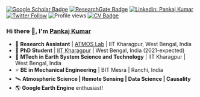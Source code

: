 [![Google Scholar Badge](https://img.shields.io/badge/Google-Scholar-red)](https://scholar.google.com/citations?user=Xg0YAlQAAAAJ&hl)
[![ResearchGate Badge](https://img.shields.io/badge/Research-Gate-brightgreen)](https://www.researchgate.net/profile/Pankaj-Kumar-41)
[![Linkedin: Pankaj Kumar](https://img.shields.io/badge/Linked-In-blue)](https://www.linkedin.com/in/pankajkmr1990/)
[![Twitter Follow](https://img.shields.io/twitter/follow/scientistno2?label=Follow)](https://twitter.com/scientistno2)
![Profile views](https://gpvc.arturio.dev/pankajkarman)
[![CV Badge](https://img.shields.io/badge/My-CV-critical)](https://raw.githubusercontent.com/pankajkarman/resume/master/resume.pdf)

### Hi there 👋, I'm [Pankaj Kumar](https://pankajkarman.github.io)

- 🏢 **Research Assistant** | [ATMOS Lab](https://www.atmoslabiitkgp.com/) | IIT Kharagpur, West Bengal, India
- 💫 **PhD Student** | [IIT Kharagpur](http://www.iitkgp.ac.in/) | West Bengal, India (2021-expected)
- 🌟 **MTech in Earth System Science and Technology** | IIT Kharagpur | West Bengal, India 
- ⭐ **BE in Mechanical Engineering** | BIT Mesra | Ranchi, India
- 🛰️ **Atmospheric Science | Remote Sensing | Data Science | Causality**
- 🌎 **Google Earth Engine** enthusiast!

